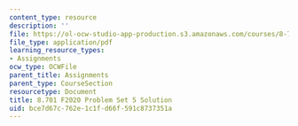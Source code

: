 ```yaml
---
content_type: resource
description: ''
file: https://ol-ocw-studio-app-production.s3.amazonaws.com/courses/8-701-introduction-to-nuclear-and-particle-physics-fall-2020/bce7d67c762e1c1fd66f591c8737351a_MIT8_701F20_pset5_soln.pdf
file_type: application/pdf
learning_resource_types:
- Assignments
ocw_type: OCWFile
parent_title: Assignments
parent_type: CourseSection
resourcetype: Document
title: 8.701 F2020 Problem Set 5 Solution
uid: bce7d67c-762e-1c1f-d66f-591c8737351a
---
```

